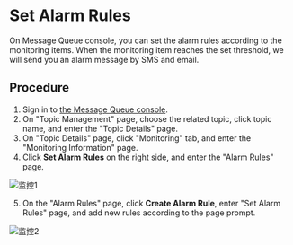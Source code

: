 # Set Alarm Rules

On Message Queue console, you can set the alarm rules according to the monitoring items. When the monitoring item reaches the set threshold, we will send you an alarm message by SMS and email.

## Procedure

1. Sign in to [the Message Queue console]().
2.	On "Topic Management" page, choose the related topic, click topic name, and enter the "Topic Details" page.
3.	On "Topic Details" page, click "Monitoring" tab, and enter the "Monitoring Information" page.
4.	Click **Set Alarm Rules** on the right side, and enter the "Alarm Rules" page.

![监控1](https://github.com/jdcloudcom/cn/blob/edit/image/Internet-Middleware/Message-Queue/监控-01.png)

5.	On the "Alarm Rules" page, click **Create Alarm Rule**, enter "Set Alarm Rules" page, and add new rules according to the page prompt.

![监控2](https://github.com/jdcloudcom/cn/blob/edit/image/Internet-Middleware/Message-Queue/监控-02.png)
